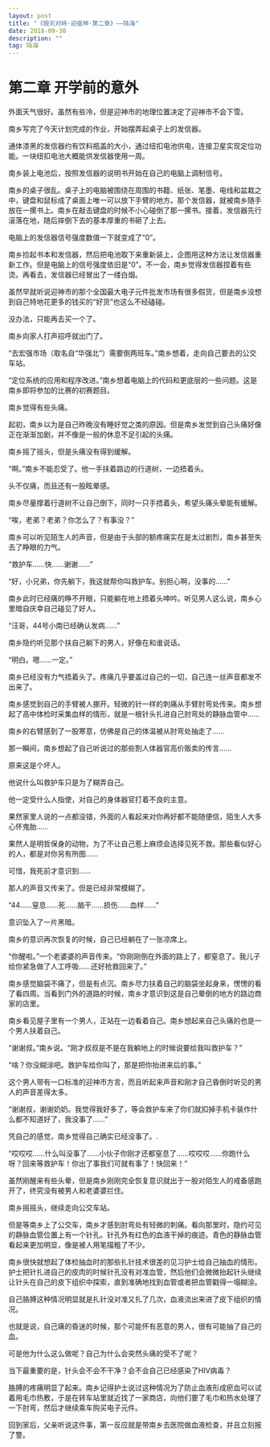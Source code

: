 ```yaml
---
layout: post
title: "《毁灭对峙·迎瘟神·第二章》——陆海"
date: 2018-09-30
description: ""
tag: 陆海
---
```




# 第二章 开学前的意外

外面天气很好。虽然有些冷，但是迎神市的地理位置决定了迎神市不会下雪。

南乡写完了今天计划完成的作业，开始摆弄起桌子上的发信器。

通体漆黑的发信器约有饮料瓶盖的大小，通过纽扣电池供电，连接卫星实现定位功能。一块纽扣电池大概能供发信器使用一周。

南乡装上电池后，按照发信器的说明书开始在自己的电脑上调制信号。

南乡的桌子很乱。桌子上的电脑被围绕在周围的书籍、纸张、笔墨、电线和盆栽之中，键盘和鼠标成了桌面上唯一可以放下手臂的地方。那个发信器，就被南乡随手放在一摞书上。南乡在敲击键盘的时候不小心碰倒了那一摞书。接着，发信器先行滚落在地，随后摔倒下去的基本厚重的书砸了上去。

电脑上的发信器信号强度数值一下就变成了“0”。

南乡捡起书本和发信器，然后把电池取下来重新装上，企图用这种方法让发信器重新工作。但是电脑上的信号强度依旧是“0”。不一会，南乡觉得发信器捏着有些烫。再看去，发信器已经冒出了一缕白烟。

虽然早就听说迎神市的那个全国最大电子元件批发市场有很多假货，但是南乡没想到自己特地花更多的钱买的“好货”也这么不经磕碰。

没办法，只能再去买一个了。

南乡向家人打声招呼就出门了。

“去宏强市场（取名自“华强北”）需要倒两班车。”南乡想着，走向自己要去的公交车站。

“定位系统的应用和程序改进。”南乡想着电脑上的代码和更底层的一些问题。这是南乡即将参加的比赛的初赛题目。

南乡觉得有些头痛。

起初，南乡以为是自己昨晚没有睡好觉之类的原因。但是南乡发觉到自己头痛好像正在渐渐加剧，并不像是一般的休息不足引起的头痛。

南乡摇了摇头，但是头痛没有得到缓解。

“啊。”南乡不能忍受了。他一手扶着路边的行道树，一边捂着头。

头不仅痛，而且还有一股眩晕感。

南乡尽量撑着行道树不让自己倒下，同时一只手捂着头，希望头痛头晕能有缓解。

“唉，老弟？老弟？你怎么了？有事没？”

南乡可以听见陌生人的声音，但是由于头部的额疼痛实在是太过剧烈，南乡甚至失去了睁眼的力气。

“救护车……快……谢谢……”

“好，小兄弟，你先躺下，我这就帮你叫救护车。别担心啊，没事的……”

南乡此时已经痛的睁不开眼，只能躺在地上捂着头呻吟。听见男人这么说，南乡心里暗自庆幸自己碰见了好人。

“汪哥，44号小南已经确认发病……”

南乡隐约听见那个扶自己躺下的男人，好像在和谁说话。

“明白。嗯……一定。”

南乡已经没有力气捂着头了。疼痛几乎要盖过自己的一切，自己连一丝声音都发不出来了。

南乡感觉到自己的手臂被人挪开。轻微的针一样的刺痛从手臂肘弯处传来。南乡想起了高中体检时采集血样的情形，就是一根针头扎进自己肘弯处的静脉血管中……

南乡的右臂感到了一股寒意，仿佛是自己的体温被从肘弯处抽走了……

那一瞬间，南乡想起了自己听说过的那些割人体器官高价贩卖的传言……

原来这是个坏人。

他说什么叫救护车只是为了糊弄自己。

他一定受什么人指使，对自己的身体器官打着不良的主意。

果然家里人说的一点都没错，外面的人看起来对你再好都不能随便信，陌生人大多心怀鬼胎……

果然人是明哲保身的动物，为了不让自己惹上麻烦会选择见死不救。那些看似好心的人，都是对你另有所图……

可惜，我死前才意识到……

那人的声音又传来了。但是已经非常模糊了。

“44……窒息……死……脑干……损伤……血样……”

意识坠入了一片黑暗。

南乡的意识再次恢复的时候，自己已经躺在了一张凉席上。

“你醒啦。”一个老婆婆的声音传来。“你刚刚倒在外面的路上了，都窒息了。我儿子给你紧急做了人工呼吸……还好抢救回来了。”

南乡感觉脑袋不痛了，但是有点沉。南乡尽力扶着自己的脑袋坐起身来，愣愣的看了看四周。当看到门外的道路的时候，南乡才意识到这是自己晕倒的地方的路边商家的店里。

南乡看见屋子里有一个男人，正站在一边看着自己。南乡想起来自己头痛的也是一个男人扶着自己。

“谢谢叔。”南乡说。“刚才叔叔是不是在我躺地上的时候说要给我叫救护车？”

“啥？你没糊涂吧。救护车给你叫了，那是把你抬进来后的事。”

这个男人带有一口标准的迎神市方言，而且听起来声音和刚才自己昏倒时听见的男人的声音差得太多。

“谢谢叔，谢谢奶奶。我觉得我好多了，等会救护车来了你们就扣掉手机卡装作什么都不知道好了，我没事了……”

凭自己的感觉，南乡觉得自己确实已经没事了。.

“哎哎哎……什么叫没事了……小伙子你刚才还都窒息了……哎哎哎……你跑什么呀？回来等救护车！你出了事我们可就有事了！快回来！”

虽然刚醒来有些头晕，但是南乡刚刚完全恢复意识就出于一股对陌生人的戒备感跑开了，终究没有被男人和老婆婆拦住。

南乡摇摇头，继续走向公交车站。

但是等南乡上了公交车，南乡才感到肘弯处有轻微的刺痛。看向那里时，隐约可见的静脉血管位置上有一个针孔。针孔外有红色的血液干掉的痕迹。青色的静脉血管看起来更加明显，像是被人用笔描粗了不少。

南乡很快就想起了体检抽血时的那些扎针技术很差的见习护士给自己抽血的情形。护士把针扎进自己的皮肉的时候针孔没有对准血管，然后他们会微微抬起针头继续让针头在自己的皮下组织中探索，直到准确地找到血管或者把血管戳得一塌糊涂。

自己胳膊这种情况明显就是扎针没对准又扎了几次，血液流出来进了皮下组织的情况。

也就是说，自己痛的昏迷的时候，那个可能怀有恶意的男人，很有可能抽了自己的血。

可是他为什么这么做呢？自己为什么会突然头痛的受不了呢？

当下最重要的是，针头会不会不干净？会不会自己已经感染了HIV病毒？

胳膊的疼痛明显了起来。南乡记得护士说过这种情况为了防止血液形成瘀血可以试着用毛巾热敷，于是在转车站里就近找了一家商店，向他们要了毛巾和热水处理了一下肘弯，然后才继续乘车购买电子元件。

回到家后，父亲听说这件事，第一反应就是带南乡去医院做血液检查，并且立刻报了警。
